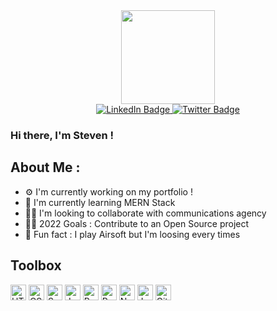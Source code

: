 <div id="header" align="center">
  <img src="https://cdn.dribbble.com/users/966681/screenshots/2896143/media/0434fa69ebb7390c11fb38c2cb934353.gif" width="150px"/>
   <div id="badges">
    <a href="https://www.linkedin.com/in/fabresteven/">
      <img src="https://img.shields.io/badge/LinkedIn-blue?style=for-the-badge&logo=linkedin&logoColor=white" alt="LinkedIn Badge"/>
    </a>
    <a href="https://twitter.com/StevenFabre6">
      <img src="https://img.shields.io/badge/Twitter-blue?style=for-the-badge&logo=twitter&logoColor=white" alt="Twitter Badge"/>
    </a>
  </div>
</div>

### Hi there, I'm Steven !

## About Me :

- ⚙️ I'm currently working on my portfolio !
- 🐣 I'm currently learning MERN Stack
- 🧑‍💻 I'm looking to collaborate with communications agency
- 🏊‍♂️ 2022 Goals : Contribute to an Open Source project
- 🦊 Fun fact : I play Airsoft but I'm loosing every times

## Toolbox

<div>
<img src="https://cdn.jsdelivr.net/gh/devicons/devicon/icons/html5/html5-original.svg" alt="HTML Logo" width="25" height="25"/> 
<img src="https://cdn.jsdelivr.net/gh/devicons/devicon/icons/css3/css3-original.svg" alt="CSS Logo" width="25" height="25"/>
<img src="https://cdn.jsdelivr.net/gh/devicons/devicon/icons/sass/sass-original.svg" alt="Sass Logo" width="25" height="25"/>
<img src="https://cdn.jsdelivr.net/gh/devicons/devicon/icons/javascript/javascript-original.svg" alt="JavaScript Logo" width="25" height="25"/>
<img src="https://cdn.jsdelivr.net/gh/devicons/devicon/icons/react/react-original.svg" alt="React Logo" width="25" height="25"/>
<img src="https://cdn.jsdelivr.net/gh/devicons/devicon/icons/redux/redux-original.svg" alt="Redux Logo" width="25" height="25"/>
<img src="https://cdn.jsdelivr.net/gh/devicons/devicon/icons/npm/npm-original-wordmark.svg" alt="Npm Logo" width="25" height="25"/>
<img src="https://cdn.jsdelivr.net/gh/devicons/devicon/icons/jest/jest-plain.svg" alt="Jest Logo" width="25" height="25"/>
<img src="https://cdn.jsdelivr.net/gh/devicons/devicon/icons/git/git-original.svg" alt="Git Logo" width="25" height="25"/>
</div>
